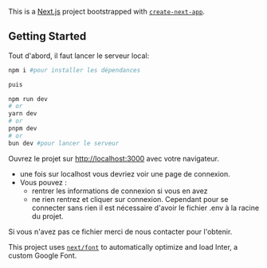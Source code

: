 This is a [Next.js](https://nextjs.org/) project bootstrapped with [`create-next-app`](https://github.com/vercel/next.js/tree/canary/packages/create-next-app).

## Getting Started

Tout d'abord, il faut lancer le serveur local:

```bash
npm i #pour installer les dépendances

puis

npm run dev
# or
yarn dev
# or
pnpm dev
# or
bun dev #pour lancer le serveur
```

Ouvrez le projet sur [http://localhost:3000](http://localhost:3000) avec votre navigateur.


- une fois sur localhost vous devriez voir une page de connexion.
- Vous pouvez :
    - rentrer les informations de connexion si vous en avez
    - ne rien rentrez et cliquer sur connexion.
Cependant pour se connecter sans rien il est nécessaire d'avoir le fichier .env à la racine du projet.

Si vous n'avez pas ce fichier merci de nous contacter pour l'obtenir.


This project uses [`next/font`](https://nextjs.org/docs/basic-features/font-optimization) to automatically optimize and load Inter, a custom Google Font.
